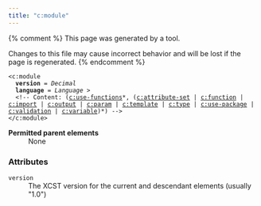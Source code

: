 ```yaml
---
title: "c:module"
---
```


{% comment %}
This page was generated by a tool.

Changes to this file may cause incorrect behavior and will be lost if
the page is regenerated.
{% endcomment %}

<div class="language-xml highlighter-rouge"><pre class="highlight element-syntax"><code><span class="nt">&lt;c:module</span>
  <b>version</b> = <i>Decimal</i>
  <b>language</b> = <i title="The expression language for this module (usually &#34;C#&#34;)">Language</i> &gt;
  &lt;!-- Content: (<span><a href="use-functions.html">c:use-functions</a>*</span>, <span><span><span>(<a href="attribute-set.html">c:attribute-set</a> | <a href="function.html">c:function</a> | <a href="import.html">c:import</a> | <a href="output.html">c:output</a> | <a href="param.html">c:param</a> | <a href="template.html">c:template</a> | <a href="type.html">c:type</a> | <a href="use-package.html">c:use-package</a> | <a href="validation.html">c:validation</a> | <a href="variable.html">c:variable</a>)</span></span>*</span>) --&gt;
<span class="nt">&lt;/c:module&gt;</span></code></pre></div>
<dl>
   <dt><b>Permitted parent elements</b></dt>
   <dd>None</dd>
</dl>
<h3>Attributes</h3>
<dl>
   <dt><code>version</code></dt>
   <dd>The XCST version for the current and descendant elements (usually "1.0")</dd>
</dl>